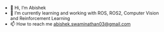 - 👋 Hi, I’m Abishek
- 🌱 I’m currently learning and working with ROS, ROS2, Computer Vision and Reinforcement Learning
- 📫 How to reach me abishek.swaminathan03@gmail.com

<!---
griimmm/griimmm is a ✨ special ✨ repository because its `README.md` (this file) appears on your GitHub profile.
You can click the Preview link to take a look at your changes.
--->
